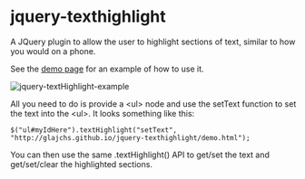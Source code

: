 jquery-texthighlight
====================

A JQuery plugin to allow the user to highlight sections of text, similar to how you would on a phone.

See the [demo page](http://glajchs.github.io/jquery-texthighlight/demo.html) for an example of how to use it.

![jquery-textHighlight-example](https://raw.github.com/glajchs/jquery-texthighlight/master/jquery-textHighlight-example.png "jquery-textHighlight-example")

All you need to do is provide a \<ul\> node and use the setText function to set the text into the \<ul\>.  It looks something like this:

`$("ul#myIdHere").textHighlight("setText", "http://glajchs.github.io/jquery-texthighlight/demo.html");`

You can then use the same .textHighlight() API to get/set the text and get/set/clear the highlighted sections.
